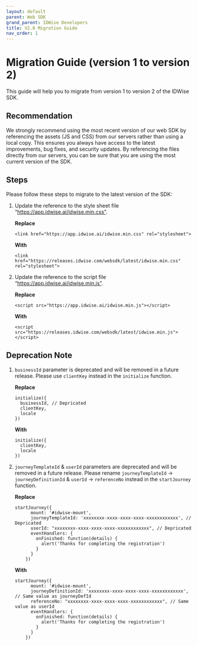 ```yaml
---
layout: default
parent: Web SDK
grand_parent: IDWise Developers
title: V2.0 Migration Guide
nav_order: 1
---
```


# Migration Guide (version 1 to version 2)

This guide will help you to migrate from version 1 to version 2 of the IDWise SDK.

## Recommendation

We strongly recommend using the most recent version of our web SDK by referencing the assets (JS and CSS) from our
servers rather than using a local copy. This ensures you always have access to the latest improvements, bug fixes, and
security updates. By referencing the files directly from our servers, you can be sure that you are using the most
current version of the SDK.

## Steps

Please follow these steps to migrate to the latest version of the SDK:

1. Update the reference to the style sheet file “https://app.idwise.ai/idwise.min.css”.

   **Replace**
    ```
    <link href="https://app.idwise.ai/idwise.min.css" rel="stylesheet">
    ```

   **With**
    ```
    <link href="https://releases.idwise.com/websdk/latest/idwise.min.css" rel="stylesheet">
    ```

2. Update the reference to the script file “https://app.idwise.ai/idwise.min.js”.

   **Replace**
    ```
    <script src="https://app.idwise.ai/idwise.min.js"></script>
    ```

   **With**
    ```
    <script src="https://releases.idwise.com/websdk/latest/idwise.min.js"></script>
    ```

## Deprecation Note

1. `businessId` parameter is deprecated and will be removed in a future release. Please use `clientKey` instead in
   the `initialize` function.

   **Replace**
    ```
    initialize({
      businessId, // Depricated
      clientKey,
      locale
   })
    ```

   **With**
    ```
    initialize({
      clientKey,
      locale
   })
    ```

2. `journeyTemplateId` & `userId` parameters are deprecated and will be removed in a future release. Please rename `journeyTemplateId` -> `journeyDefinitionId` & `userId` -> `referenceNo` instead in the
   `startJourney` function.

   **Replace**
    ```
    startJourney({
          mount: '#idwise-mount',
          journeyTemplateId: 'xxxxxxxx-xxxx-xxxx-xxxx-xxxxxxxxxxxx', // Depricated
          userId: "xxxxxxxx-xxxx-xxxx-xxxx-xxxxxxxxxxxx", // Depricated
          eventHandlers: {
            onFinished: function(details) {
              alert('Thanks for completing the registration')
            }
          }
        })
    ```

   **With**
    ```
    startJourney({
          mount: '#idwise-mount',
          journeyDefinitionId: 'xxxxxxxx-xxxx-xxxx-xxxx-xxxxxxxxxxxx', // Same value as journeyDefId
          referenceNo: "xxxxxxxx-xxxx-xxxx-xxxx-xxxxxxxxxxxx", // Same value as userId
          eventHandlers: {
            onFinished: function(details) {
              alert('Thanks for completing the registration')
            }
          }
        })
    ```
